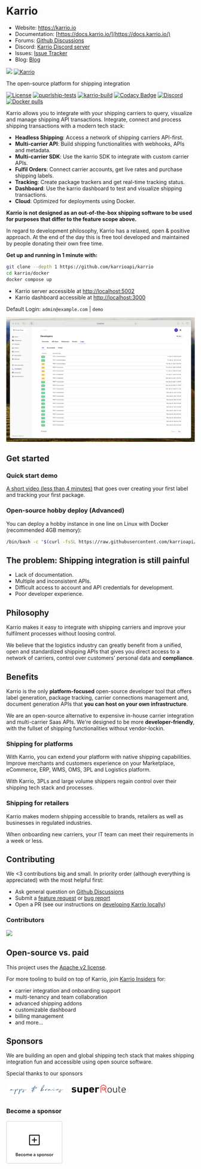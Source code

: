 # Karrio

-   Website: <https://karrio.io>
-   Documentation: [https://docs.karrio.io/](https://docs.karrio.io/)
-   Forums: [Github Discussions](https://github.com/orgs/karrioapi/discussions)
-   Discord: [Karrio Discord server](https://discord.gg/gS88uE7sEx)
-   Issues: [Issue Tracker](https://github.com/karrioapi/karrio/issues)
-   Blog: [Blog](https://karrio.io/blog)

<img referrerpolicy="no-referrer-when-downgrade" src="https://static.scarf.sh/a.png?x-pxid=e72dd847-dc7f-4f81-bce4-88eeb20d807f" />
<a href="https://karrio.io" target="_blank">
  <picture>
    <source media="(prefers-color-scheme: dark)" srcset="https://raw.githubusercontent.com/karrioapi/karrio/main/apps/api/karrio/server/static/extra/branding/logo-inverted.svg" height="100px" />
    <img alt="Karrio" src="https://raw.githubusercontent.com/karrioapi/karrio/main/apps/api/karrio/server/static/extra/branding/logo.svg" height="100px" />
  </picture>
</a>

The open-source platform for shipping integration

[![License](https://img.shields.io/badge/License-Apache_2.0-blue.svg)](./LICENSE)
[![puprlship-tests](https://github.com/karrioapi/karrio/actions/workflows/tests.yml/badge.svg)](https://github.com/karrioapi/karrio/actions/workflows/tests.yml)
[![karrio-build](https://github.com/karrioapi/karrio/actions/workflows/build.yml/badge.svg)](https://github.com/karrioapi/karrio/actions/workflows/build.yml)
[![Codacy Badge](https://app.codacy.com/project/badge/Grade/cc2ac4fcb6004bca84e42a90d8acfe41)](https://www.codacy.com/gh/karrioapi/karrio/dashboard?utm_source=github.com&utm_medium=referral&utm_content=karrioapi/karrio&utm_campaign=Badge_Grade)
[![Discord](https://img.shields.io/static/v1?label=Discord&message=chat&color=738adb&logo=discord)](https://discord.gg/gS88uE7sEx)
[![Docker pulls](https://img.shields.io/docker/pulls/karrio/server)](https://hub.docker.com/r/karrio/server)

Karrio allows you to integrate with your shipping carriers to query, visualize and manage shipping API
transactions. Integrate, connect and process shipping transactions with a modern tech stack:

-   **Headless Shipping**: Access a network of shipping carriers API-first.
-   **Multi-carrier API**: Build shipping functionalities with webhooks, APIs and metadata.
-   **Multi-carrier SDK**: Use the karrio SDK to integrate with custom carrier APIs.
-   **Fulfil Orders**: Connect carrier accounts, get live rates and purchase shipping labels.
-   **Tracking**: Create package trackers and get real-time tracking status.
-   **Dashboard**: Use the karrio dashboard to test and visualize shipping transactions.
-   **Cloud**: Optimized for deployments using Docker.

**Karrio is not designed as an out-of-the-box shipping software to be used for purposes that differ to the feature scope above.**

In regard to development philosophy, Karrio has a relaxed, open & positive approach. At the end of the day this is free tool developed and maintained by people donating their own free time.

**Get up and running in 1 minute with:**

```sh
git clone --depth 1 https://github.com/karrioapi/karrio
cd karrio/docker
docker compose up
```

-   Karrio server accessible at <http://localhost:5002>
-   Karrio dashboard accessible at <http://localhost:3000>

Default Login: `admin@example.com` | `demo`

<p align="center">
  <img alt="Karrio Dashboard" src="screenshots/dashboard.png" width="800" style="max-width: 100%;" />
</p>

## Get started

### Quick start demo

[A short video (less than 4 minutes)](https://youtu.be/dFHZosJPaLI) that goes over creating your first label and tracking your first package.

### Open-source hobby deploy (Advanced)

You can deploy a hobby instance in one line on Linux with Docker (recommended 4GB memory):

```bash
/bin/bash -c "$(curl -fsSL https://raw.githubusercontent.com/karrioapi/karrio/HEAD/bin/deploy-hobby)"
```

## The problem: Shipping integration is still painful

-   Lack of documentation.
-   Multiple and inconsistent APIs.
-   Difficult access to account and API credentials for development.
-   Poor developer experience.

## Philosophy

Karrio makes it easy to integrate with shipping carriers and improve your fulfilment processes without loosing control.

We believe that the logistics industry can greatly benefit from a unified, open and standardized shipping APIs that gives you direct access to a network of carriers, control over customers' personal data and **compliance**.

## Benefits

Karrio is the only **platform-focused** open-source developer tool that offers label generation, package tracking, carrier connections management and, document generation APIs that **you can host on your own infrastructure**.

We are an open-source alternative to expensive in-house carrier integration and multi-carrier Saas APIs. We're designed to be more **developer-friendly**, with the fullset of shipping functionalities without vendor-lockin.

### Shipping for platforms

With Karrio, you can extend your platform with native shipping capabilities. Improve merchants and customers experience on your Marketplace, eCommerce, ERP, WMS, OMS, 3PL and Logistics platform.

With Karrio, 3PLs and large volume shippers regain control over their shipping tech stack and processes.

### Shipping for retailers

Karrio makes modern shipping accessible to brands, retailers as well as businesses in regulated industries.

When onboarding new carriers, your IT team can meet their requirements in a week or less.

## Contributing

We <3 contributions big and small. In priority order (although everything is appreciated) with the most helpful first:

-   Ask general question on [Github Discussions](https://github.com/orgs/karrioapi/discussions)
-   Submit a [feature request](https://github.com/karrioapi/karrio/issues/new?assignees=&labels=&projects=&template=feature_request.md) or [bug report](https://github.com/karrioapi/karrio/issues/new?assignees=&labels=&projects=&template=bug_report.md)
-   Open a PR (see our instructions on [developing Karrio locally](https://docs.karrio.io/contributing/development))

### Contributors

<a href="https://github.com/karrioapi/karrio/graphs/contributors">
  <img src="https://contrib.rocks/image?repo=karrioapi/karrio" />
</a>

## Open-source vs. paid

This project uses the [Apache v2 license](LICENSE).

For more tooling to build on top of Karrio, join [Karrio Insiders](https://docs.karrio.io/insiders/) for:

-   carrier integration and onboarding support
-   multi-tenancy and team collaboration
-   advanced shipping addons
-   customizable dashboard
-   billing management
-   and more...

## Sponsors

We are building an open and global shipping tech stack that makes shipping integration fun and accessible using open source software.

Special thanks to our sponsors

<a href="https://appsandbrains.com/" target="_blank"><img alt="Apps & Brains" src="screenshots/apps-&-brains.png" style="width: 150px; height: 30px; padding: 4px; margin: 2px;" width="125" height="30" /></a>
<a href="https://superroute.ca/" target="_blank"><img alt="SuperRoute" src="screenshots/superroute.png" style="width: 150px; height: 30px; padding: 4px; margin: 2px;" width="125" height="30" /></a>

### Become a sponsor

<a href="https://github.com/sponsors/karrioapi" target="_blank"><img alt="New Sponsor" src="screenshots/become-a-sponsor.png" /></a>
